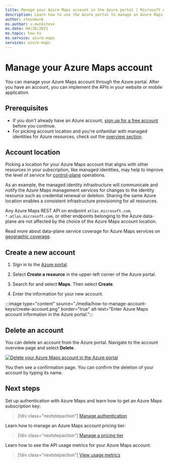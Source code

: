 ```yaml
---
title: Manage your Azure Maps account in the Azure portal | Microsoft Azure Maps 
description: Learn how to use the Azure portal to manage an Azure Maps account. See how to create a new account and how to delete an existing account.
author: stevemunk
ms.author: v-munksteve
ms.date: 04/26/2021
ms.topic: how-to
ms.service: azure-maps
services: azure-maps
---
```


# Manage your Azure Maps account

You can manage your Azure Maps account through the Azure portal. After you have an account, you can implement the APIs in your website or mobile application.

## Prerequisites

- If you don't already have an Azure account, [sign up for a free account](https://azure.microsoft.com/free/?WT.mc_id=A261C142F) before you continue.
- For picking account location and you're unfamiliar with managed identities for Azure resources, check out the [overview section](../active-directory/managed-identities-azure-resources/overview.md).

## Account location

Picking a location for your Azure Maps account that aligns with other resources in your subscription, like managed identities, may help to improve the level of service for [control-plane](../azure-resource-manager/management/control-plane-and-data-plane.md) operations. 

As an example, the managed identity infrastructure will communicate and notify the Azure Maps management services for changes to the identity resource such as credential renewal or deletion. Sharing the same Azure location enables a consistent infrastructure provisioning for all resources.

Any Azure Maps REST API on endpoint `atlas.microsoft.com`, `*.atlas.microsoft.com`, or other endpoints belonging to the Azure data-plane are not affected by the choice of the Azure Maps account location. 

Read more about data-plane service coverage for Azure Maps services on [geographic coverage](./geographic-coverage.md).

## Create a new account

1. Sign in to the [Azure portal](https://portal.azure.com).

2. Select **Create a resource** in the upper-left corner of the Azure portal.

3. Search for and select **Maps**. Then select **Create**.

4. Enter the information for your new account.

:::image type="content" source="./media/how-to-manage-account-keys/create-account.png" border="true" alt-text="Enter Azure Maps account information in the Azure portal.":::

## Delete an account

You can delete an account from the Azure portal. Navigate to the account overview page and select **Delete**.

[![Delete your Azure Maps account in the Azure portal](./media/how-to-manage-account-keys/account-delete-portal.png)](./media/how-to-manage-account-keys/account-delete-portal.png#lightbox)

You then see a confirmation page. You can confirm the deletion of your account by typing its name.

## Next steps

Set up authentication with Azure Maps and learn how to get an Azure Maps subscription key:
> [!div class="nextstepaction"]
> [Manage authentication](how-to-manage-authentication.md)

Learn how to manage an Azure Maps account pricing tier:
> [!div class="nextstepaction"]	
> [Manage a pricing tier](how-to-manage-pricing-tier.md)

Learn how to see the API usage metrics for your Azure Maps account:
> [!div class="nextstepaction"]	
> [View usage metrics](how-to-view-api-usage.md)
